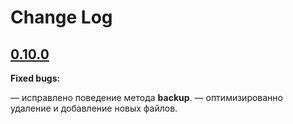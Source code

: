 # Change Log

## [0.10.0](https://github.com/brainmurder/insales-uploader/tree/v0.10.0)

**Fixed bugs:**

— исправлено поведение метода **backup**.
— оптимизированно удаление и добавление новых файлов.
